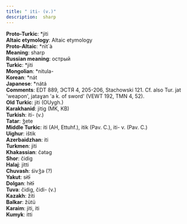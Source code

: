 ```yaml
---
title: " iti- (v.)"
description:  sharp
---
```


<strong>Proto-Turkic</strong>:  *jiti<br>
<strong>Altaic etymology</strong>:  Altaic etymology<br>
<strong> Proto-Altaic</strong>:  *nìt`à<br>
<strong>Meaning</strong>:  sharp<br>
<strong>Russian meaning</strong>:  острый<br>
<strong>Turkic</strong>:  *jiti<br>
<strong>Mongolian</strong>:  *nitula-<br>
<strong>Korean</strong>:  *nát<br>
<strong>Japanese</strong>:  *nátá<br>
<strong>Comments</strong>:  EDT 889, ЭСТЯ 4, 205-206, Stachowski 121. Cf. also Tur. jat 'weapon', jataɣan 'a k. of sword' (VEWT 192, TMN 4, 52).<br>
<strong>Old Turkic</strong>:  jiti (OUygh.)<br>
<strong>Karakhanid</strong>:  jitig (MK, KB)<br>
<strong>Turkish</strong>:  iti- (v.)<br>
<strong>Tatar</strong>:  ǯete<br>
<strong>Middle Turkic</strong>:  iti (AH, Ettuhf.), itik (Pav. C.), iti- v. (Pav. C.)<br>
<strong>Uighur</strong>:  ištik<br>
<strong>Azerbaidzhan</strong>:  iti<br>
<strong>Turkmen</strong>:  jiti<br>
<strong>Khakassian</strong>:  čǝtǝg<br>
<strong>Shor</strong>:  čidig<br>
<strong>Halaj</strong>:  jitti<br>
<strong>Chuvash</strong>:  śivǯǝ (?)<br>
<strong>Yakut</strong>:  sɨtɨ̄<br>
<strong>Dolgan</strong>:  hɨtɨ̄<br>
<strong>Tuva</strong>:  čidig, čidi- (v.)<br>
<strong>Kazakh</strong>:  žiti<br>
<strong>Balkar</strong>:  žütü<br>
<strong>Karaim</strong>:  jiti, iti<br>
<strong>Kumyk</strong>:  itti<br>


